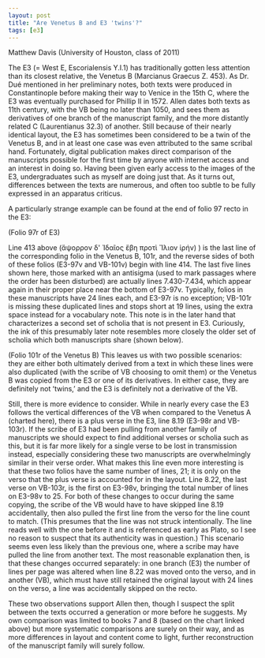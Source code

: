 ```yaml
---
layout: post
title: "Are Venetus B and E3 'twins'?"
tags: [e3]
---
```


Matthew Davis (University of Houston, class of 2011)

The E3 (= West E, Escorialensis Y.I.1) has traditionally gotten less attention than its closest relative, the Venetus B (Marcianus Graecus Z. 453). As Dr. Dué mentioned in her preliminary notes, both texts were produced in Constantinople before making their way to Venice in the 15th C, where the E3 was eventually purchased for Phillip II in 1572. Allen dates both texts as 11th century, with the VB being no later than 1050, and sees them as derivatives of one branch of the manuscript family, and the more distantly related C (Laurentianus 32.3) of another. Still because of their nearly identical layout, the E3 has sometimes been considered to be a twin of the Venetus B, and in at least one case was even attributed to the same scribal hand. Fortunately, digital publication makes direct comparison of the manuscripts possible for the first time by anyone with internet access and an interest in doing so. Having been given early access to the images of the E3, undergraduates such as myself are doing just that. As it turns out, differences between the texts are numerous, and often too subtle to be fully expressed in an apparatus criticus.

A particularly strange example can be found at the end of folio 97 recto in the E3:


(Folio 97r of E3)

Line 413 above (ἄψορρον δ' Ἰδαῖος ἔβη προτὶ Ἴλιον ἱρήν) ) is the last line of the corresponding folio in the Venetus B, 101r, and the reverse sides of both of these folios (E3-97v and VB-101v) begin with line 414. The last five lines shown here, those marked with an antisigma (used to mark passages where the order has been disturbed) are actually lines 7.430-7.434, which appear again in their proper place near the bottom of E3-97v. Typically, folios in these manuscripts have 24 lines each, and E3-97r is no exception; VB-101r is missing these duplicated lines and stops short at 19 lines, using the extra space instead for a vocabulary note. This note is in the later hand that characterizes a second set of scholia that is not present in E3. Curiously, the ink of this presumably later note resembles more closely the older set of scholia which both manuscripts share (shown below).

(Folio 101r of the Venetus B)
This leaves us with two possible scenarios: they are either both ultimately derived from a text in which these lines were also duplicated (with the scribe of VB choosing to omit them) or the Venetus B was copied from the E3 or one of its derivatives. In either case, they are definitely not ʻtwins,ʼ and the E3 is definitely not a derivative of the VB.

Still, there is more evidence to consider. While in nearly every case the E3 follows the vertical differences of the VB when compared to the Venetus A (charted here), there is a plus verse in the E3, line 8.19 (E3-98r and VB-103r). If the scribe of E3 had been pulling from another family of manuscripts we should expect to find additional verses or scholia such as this, but it is far more likely for a single verse to be lost in transmission instead, especially considering these two manuscripts are overwhelmingly similar in their verse order. What makes this line even more interesting is that these two folios have the same number of lines, 21; it is only on the verso that the plus verse is accounted for in the layout. Line 8.22, the last verse on VB-103r, is the first on E3-98v, bringing the total number of lines on E3-98v to 25. For both of these changes to occur during the same copying, the scribe of the VB would have to have skipped line 8.19 accidentally, then also pulled the first line from the verso for the line count to match. (This presumes that the line was not struck intentionally. The line reads well with the one before it and is referenced as early as Plato, so I see no reason to suspect that its authenticity was in question.) This scenario seems even less likely than the previous one, where a scribe may have pulled the line from another text. The most reasonable explanation then, is that these changes occurred separately: in one branch (E3) the number of lines per page was altered when line 8.22 was moved onto the verso, and in another (VB), which must have still retained the original layout with 24 lines on the verso, a line was accidentally skipped on the recto.

These two observations support Allen then, though I suspect the split between the texts occurred a generation or more before he suggests. My own comparison was limited to books 7 and 8 (based on the chart linked above) but more systematic comparisons are surely on their way, and as more differences in layout and content come to light, further reconstruction of the manuscript family will surely follow.
